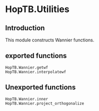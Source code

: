 # HopTB.Utilities

## Introduction

This module constructs Wannier functions.

## exported functions
```@docs
HopTB.Wannier.getwf
HopTB.Wannier.interpolatewf
```

## Unexported functions
```@docs
HopTB.Wannier.inner
HopTB.Wannier.project_orthogonalize
```
